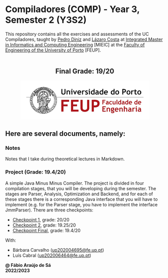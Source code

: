 # Compiladores (COMP) - Year 3, Semester 2 (Y3S2)

This repository contains all the exercises and assessments of the UC Compiladores, taught by [Pedro Diniz](https://sigarra.up.pt/feup/pt/func_geral.formview?p_codigo=672712) and [Lázaro Costa](https://sigarra.up.pt/feup/pt/func_geral.formview?p_codigo=636534) at [Integrated Master in Informatics and Computing Engineering](https://sigarra.up.pt/feup/pt/cur_geral.cur_view?pv_curso_id=742) [MIEIC] at the [Faculty of Engineering of the University of Porto](https://sigarra.up.pt/feup/pt/web_page.Inicial) [FEUP]. <br> <br>

<h2 align = "center" >Final Grade: 19/20</h2>
<p align = "center" >
  <img 
       title = "FEUP logo"
       src = "Images//FEUP_Logo.png" 
       alt = "FEUP Logo" 
       />
</p>

## Here are several documents, namely:

### Notes

Notes that I take during theoretical lectures in Markdown. <br>

### Project (Grade: 19.4/20)

A simple Java Minus Minus Compiler. The project is divided in four compilation stages, that you will be developing during the semester. The stages are Parser, Analysis, Optimization and Backend, and for each of these stages there is a corresponding Java interface that you will have to implement (e.g. for the Parser stage, you have to implement the interface JmmParser). There are three checkpoints:

- [Checkpoint 1](./Project/Checkpoint1/), grade: 20/20
- [Checkpoint 2](./Project/Checkpoint2/), grade: 19.25/20
- [Checkpoint Final](./Project/CheckpointFinal/), grade: 19.4/20

With:
- Bárbara Carvalho (up202004695@fe.up.pt)
- Luís Cabral (up202006464@fe.up.pt)

**@ Fábio Araújo de Sá** <br>
**2022/2023**